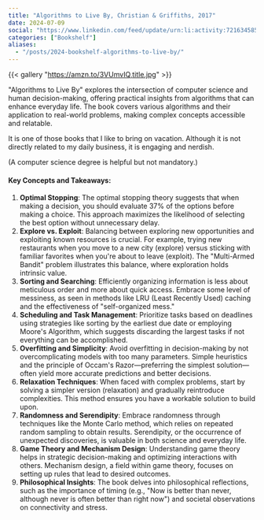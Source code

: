 ```yaml
---
title: "Algorithms to Live By, Christian & Griffiths, 2017"
date: 2024-07-09
social: "https://www.linkedin.com/feed/update/urn:li:activity:7216345857518899200/"
categories: ["Bookshelf"]
aliases:
  - "/posts/2024-bookshelf-algorithms-to-live-by/"
---
```


{{< gallery "https://amzn.to/3VUmvIQ,title.jpg" >}}

"Algorithms to Live By" explores the intersection of computer science and human decision-making, offering practical insights from algorithms that can enhance everyday life. The book covers various algorithms and their application to real-world problems, making complex concepts accessible and relatable.

It is one of those books that I like to bring on vacation. Although it is not directly related to my daily business, it is engaging and nerdish.

(A computer science degree is helpful but not mandatory.)

#### Key Concepts and Takeaways:

1. **Optimal Stopping**: The optimal stopping theory suggests that when making a decision, you should evaluate 37% of the options before making a choice. This approach maximizes the likelihood of selecting the best option without unnecessary delay.
2. **Explore vs. Exploit**: Balancing between exploring new opportunities and exploiting known resources is crucial. For example, trying new restaurants when you move to a new city (explore) versus sticking with familiar favorites when you're about to leave (exploit). The "Multi-Armed Bandit" problem illustrates this balance, where exploration holds intrinsic value.
3. **Sorting and Searching**: Efficiently organizing information is less about meticulous order and more about quick access. Embrace some level of messiness, as seen in methods like LRU (Least Recently Used) caching and the effectiveness of "self-organized mess."
4. **Scheduling and Task Management**: Prioritize tasks based on deadlines using strategies like sorting by the earliest due date or employing Moore's Algorithm, which suggests discarding the largest tasks if not everything can be accomplished.
5. **Overfitting and Simplicity**: Avoid overfitting in decision-making by not overcomplicating models with too many parameters. Simple heuristics and the principle of Occam's Razor—preferring the simplest solution—often yield more accurate predictions and better decisions.
6. **Relaxation Techniques**: When faced with complex problems, start by solving a simpler version (relaxation) and gradually reintroduce complexities. This method ensures you have a workable solution to build upon.
7. **Randomness and Serendipity**: Embrace randomness through techniques like the Monte Carlo method, which relies on repeated random sampling to obtain results. Serendipity, or the occurrence of unexpected discoveries, is valuable in both science and everyday life.
8. **Game Theory and Mechanism Design**: Understanding game theory helps in strategic decision-making and optimizing interactions with others. Mechanism design, a field within game theory, focuses on setting up rules that lead to desired outcomes.
9. **Philosophical Insights**: The book delves into philosophical reflections, such as the importance of timing (e.g., "Now is better than never, although never is often better than right now") and societal observations on connectivity and stress.
